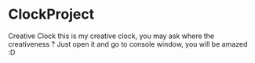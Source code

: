 # ClockProject
Creative Clock
this is my creative clock, you may ask where the creativeness ? Just open it and go to console window, you will be amazed :D
